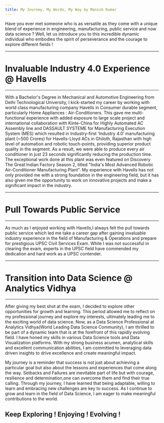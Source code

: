```yaml
---
title: My Journey, My Words, My Way by Manish Kumar
---
```


Have you ever met someone who is as versatile as they come with a unique blend of experience in engineering, manufacturing, public service and now data science ? Well, let us introduce you to this incredible dynamic individual who embodies the spirit of perseverance and the courage to explore different fields !

---
# Invaluable Industry 4.0 Experience @ Havells
---

With a Bachelor's Degree in Mechanical and Automotive Engineering 
from Delhi Technological University, I kick-started my career by working with world class manufacturing company Havells in Consumer durable segment, particularly Home Appliances : Air-Conditioners. This gave me multi-functional experience with added exposure to large scale project and international collaboration with Kinte-China for Highly Automated AC Assembly line and DASSAULT SYSTEME for Manufacturing Execution System (MES) which resulted in Industry-first ‘Industry 4.0’ manufacturing plant (~500 Crores) for Havells-Lloyd ACs in Ghiloth, Rajasthan with high level of automation and robotic touch-points, providing superior product quality in the segment. As a result, we were able to produce every air conditioner in just 23 seconds significantly reducing the production time. The exceptional work done at this plant was even featured on Discovery The Great Indian Factory Season 2, titled "India's Most Advanced Robotic Air-Conditioner Manufacturing Plant". My experience with Havells has not only provided me with a strong foundation in the engineering field, but it has also given me the opportunity to work on innovative projects and make a significant impact in the industry.

---
# Pull Towards Public Service
---

As much as I enjoyed working with Havells,I always felt the pull towards public service which led me take a career gap after gaining invaluable industry experience in the field of Manufacturing & Operations and prepare for prestigious UPSC Civil Services Exam. While I was not successful in clearing the exam, experts in the UPSC field have commended my dedication and hard work as a UPSC contender. 

---
# Transition into Data Science @ Analytics Vidhya
---

After giving my best shot at the exam, I decided to explore other opportunities for growth and learning. This period allowed me to reflect on my professional journey and explore my interests, ultimately leading me to the exciting world of data science. Now, as a Data Science Professional at Analytics Vidhya(World Leading Data Science Community), I am thrilled to be part of a dynamic team that is at the forefront of this rapidly evolving field. I have honed my skills in various Data Science tools and Data Visualization platforms. With my strong business acumen, analytical skills and excellent communication abilities, I am committed to leveraging data driven insights to drive excellence and create meaningful impact.

My journey is a reminder that success is not just about achieving a particular goal but also about the lessons and experiences that come along the way. Setbacks and Failures are inevitable part of life but with courage, resilience and determination,one can overcome them and find their true calling. Through my journey, I have learned that being adaptable, willing to learn and embracing new challenges are key to success. As I continue to grow and learn in the field of Data Science, I am eager to make meaningful contributions to the world.


## Keep Exploring ! Enjoying ! Evolving !



